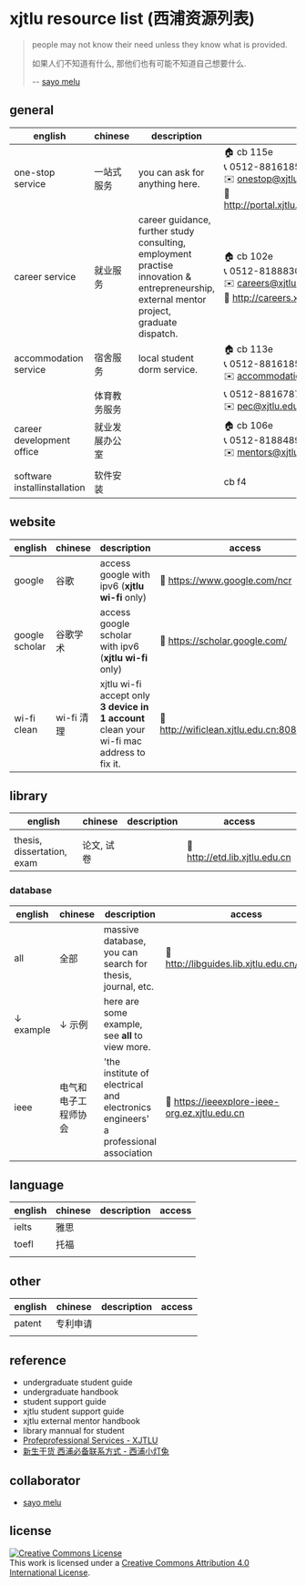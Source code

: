 # xjtlu resource list (西浦资源列表)

> people may not know their need unless they know what is provided.
>
> 如果人们不知道有什么, 那他们也有可能不知道自己想要什么.
>
> -- [sayo melu](https://sayo-melu.xyz/about)

## general

| english                      | chinese        | description                                                                                                                                              | access                                                                                                            |
| ---------------------------- | -------------- | -------------------------------------------------------------------------------------------------------------------------------------------------------- | ----------------------------------------------------------------------------------------------------------------- |
| one-stop service             | 一站式服务     | you can ask for anything here.                                                                                                                           | 🏠 cb 115e<br>📞 0512-88161854<br>✉️ onestop@xjtlu.edu.cn<br>🔗 http://portal.xjtlu.edu.cn/sites/ssp/onestop.aspx |
| career service               | 就业服务       | career guidance,<br>further study consulting,<br>employment practise<br>innovation & entrepreneurship,<br>external mentor project,<br>graduate dispatch. | 🏠 cb 102e<br/>📞 0512-81888309<br/>✉️ careers@xjtlu.edu.cn<br/>🔗 http://careers.xjtlu.edu.cn                    |
| accommodation service        | 宿舍服务       | local student dorm service.                                                                                                                              | 🏠 cb 113e<br/>📞 0512-88161857<br/>✉️ accommodation@xjtlu.edu.cn                                                 |
|                              | 体育教务服务   |                                                                                                                                                          | 📞 0512-88167871<br>✉️ pec@xjtlu.edu.cn                                                                           |
| career development office    | 就业发展办公室 |                                                                                                                                                          | 🏠 cb 106e<br/>📞 0512-81884891<br/>✉️ mentors@xjtlu.edu.cn                                                       |
|                              |                |                                                                                                                                                          |                                                                                                                   |
| software installinstallation | 软件安装       |                                                                                                                                                          | cb f4                                                                                                             |

## website

| english        | chinese    | description                                                                                  | access                                       |
| -------------- | ---------- | -------------------------------------------------------------------------------------------- | -------------------------------------------- |
| google         | 谷歌       | access google with ipv6 (**xjtlu wi-fi** only)                                               | 🔗 https://www.google.com/ncr                |
| google scholar | 谷歌学术   | access google scholar with ipv6 (**xjtlu wi-fi** only)                                       | 🔗 https://scholar.google.com/               |
| wi-fi clean    | wi-fi 清理 | xjtlu wi-fi accept only **3 device in 1 account**<br>clean your wi-fi mac address to fix it. | 🔗 http://wificlean.xjtlu.edu.cn:8080/portal |



## library

| english                    | chinese    | description | access                         |
| -------------------------- | ---------- | ----------- | ------------------------------ |
|                            |            |             |                                |
| thesis, dissertation, exam | 论文, 试卷 |             | 🔗 http://etd.lib.xjtlu.edu.cn |



### database

| english   | chinese              | description                                                                           | access                                         |
| --------- | -------------------- | ------------------------------------------------------------------------------------- | ---------------------------------------------- |
| all       | 全部                 | massive database,<br>you can search for thesis, journal, etc.                         | 🔗 http://libguides.lib.xjtlu.edu.cn/az.php    |
| ↓ example | ↓ 示例               | here are some example,<br>see **all** to view more.                                   |                                                |
| ieee      | 电气和电子工程师协会 | 'the institute of electrical and electronics engineers'<br>a professional association | 🔗 https://ieeexplore-ieee-org.ez.xjtlu.edu.cn |

## language

| english | chinese | description | access |
| ------- | ------- | ----------- | ------ |
| ielts   | 雅思    |             |        |
| toefl   | 托福    |             |        |
|         |         |             |        |

## other

| english | chinese  | description | access |
| ------- | -------- | ----------- | ------ |
| patent  | 专利申请 |             |        |
|         |          |             |        |

## reference

- undergraduate student guide
- undergraduate handbook
- student support guide
- xjtlu student support guide
- xjtlu external mentor handbook
- library mannual for student
- [Profeprofessional Services - XJTLU](https://www.xjtlu.edu.cn/en/about/professional-services)
- [新生干货 西浦必备联系方式 - 西浦小灯兔](https://mp.weixin.qq.com/s/KMAOtiHCPUvO87AXYl9_wQ)

## collaborator

- [sayo melu](https://sayo-melu.xyz/about)

## license

<a rel="license" href="http://creativecommons.org/licenses/by/4.0/"><img alt="Creative Commons License" style="border-width:0" src="https://i.creativecommons.org/l/by/4.0/88x31.png" /></a><br />This work is licensed under a <a rel="license" href="http://creativecommons.org/licenses/by/4.0/">Creative Commons Attribution 4.0 International License</a>.